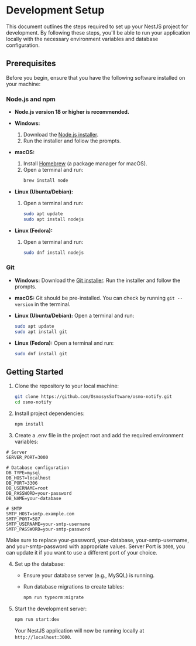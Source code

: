 # Development Setup

This document outlines the steps required to set up your NestJS project for development. By following these steps, you'll be able to run your application locally with the necessary environment variables and database configuration.

## Prerequisites

Before you begin, ensure that you have the following software installed on your machine:

### Node.js and npm
- **Node.js version 18 or higher is recommended.**

- **Windows:**
  1. Download the [Node.js installer](https://nodejs.org/).
  2. Run the installer and follow the prompts.

- **macOS:**
  1. Install [Homebrew](https://brew.sh/) (a package manager for macOS).
  2. Open a terminal and run:
     ```sh
     brew install node
     ```

- **Linux (Ubuntu/Debian):**
  1. Open a terminal and run:
     ```sh
     sudo apt update
     sudo apt install nodejs
     ```

- **Linux (Fedora):**
  1. Open a terminal and run:
     ```sh
     sudo dnf install nodejs
     ```

### Git

- **Windows:**
  Download the [Git installer](https://git-scm.com/).
  Run the installer and follow the prompts.

- **macOS:**
  Git should be pre-installed. You can check by running `git --version` in the terminal.

- **Linux (Ubuntu/Debian):**
  Open a terminal and run:
  ```sh
  sudo apt update
  sudo apt install git
  ```

- **Linux (Fedora):**
  Open a terminal and run:
  ```sh
  sudo dnf install git
  ```

## Getting Started

1. Clone the repository to your local machine:

   ```sh
   git clone https://github.com/OsmosysSoftware/osmo-notify.git
   cd osmo-notify
   ```

2. Install project dependencies:

   ```sh
   npm install
   ```

3. Create a .env file in the project root and add the required environment variables:
```env
# Server
SERVER_PORT=3000

# Database configuration
DB_TYPE=mysql
DB_HOST=localhost
DB_PORT=3306
DB_USERNAME=root
DB_PASSWORD=your-password
DB_NAME=your-database

# SMTP
SMTP_HOST=smtp.example.com
SMTP_PORT=587
SMTP_USERNAME=your-smtp-username
SMTP_PASSWORD=your-smtp-password

```
Make sure to replace your-password, your-database, your-smtp-username, and your-smtp-password with appropriate values. Server Port is `3000`, you can update it if you want to use a different port of your choice.

4. Set up the database:

   - Ensure your database server (e.g., MySQL) is running.
   - Run database migrations to create tables:

     ```sh
     npm run typeorm:migrate
     ```

5. Start the development server:

   ```sh
   npm run start:dev
   ```

   Your NestJS application will now be running locally at `http://localhost:3000`.